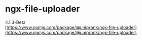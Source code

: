 # ngx-file-uploader

4.1.3-Beta    
[https://www.npmjs.com/package/@uniprank/ngx-file-uploader](https://www.npmjs.com/package/@uniprank/ngx-file-uploader) 
